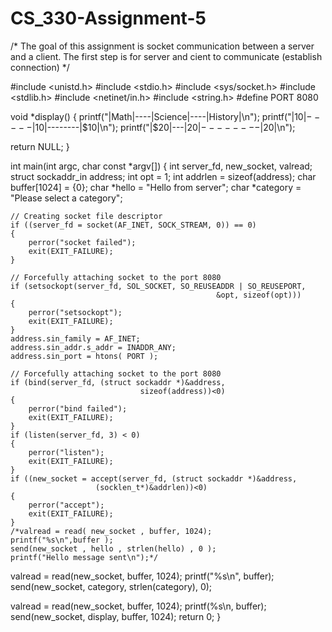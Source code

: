 # CS_330-Assignment-5
/* The goal of this assignment is socket communication between a server and a client.
   The first step is for server and cient to communicate (establish connection)
*/

#include <unistd.h>
#include <stdio.h>
#include <sys/socket.h>
#include <stdlib.h>
#include <netinet/in.h>
#include <string.h>
#define PORT 8080

void *display()
{
 printf("|Math|----|Science|----|History|\n");
    printf("|$10|-----|$10|--------|$10|\n");
     printf("|$20|---|$20|--------|$20|\n");

  return NULL;
}

int main(int argc, char const *argv[])
{
    int server_fd, new_socket, valread;
    struct sockaddr_in address;
    int opt = 1;
    int addrlen = sizeof(address);
    char buffer[1024] = {0};
    char *hello = "Hello from server";
    char *category = "Please select a category";

    // Creating socket file descriptor
    if ((server_fd = socket(AF_INET, SOCK_STREAM, 0)) == 0)
    {
        perror("socket failed");
        exit(EXIT_FAILURE);
    }

    // Forcefully attaching socket to the port 8080
    if (setsockopt(server_fd, SOL_SOCKET, SO_REUSEADDR | SO_REUSEPORT,
                                                  &opt, sizeof(opt)))
    {
        perror("setsockopt");
        exit(EXIT_FAILURE);
    }
    address.sin_family = AF_INET;
    address.sin_addr.s_addr = INADDR_ANY;
    address.sin_port = htons( PORT );

    // Forcefully attaching socket to the port 8080
    if (bind(server_fd, (struct sockaddr *)&address,
                                 sizeof(address))<0)
    {
        perror("bind failed");
        exit(EXIT_FAILURE);
    }
    if (listen(server_fd, 3) < 0)
    {
        perror("listen");
        exit(EXIT_FAILURE);
    }
    if ((new_socket = accept(server_fd, (struct sockaddr *)&address,
                       (socklen_t*)&addrlen))<0)
    {
        perror("accept");
        exit(EXIT_FAILURE);
    }
    /*valread = read( new_socket , buffer, 1024);
    printf("%s\n",buffer );
    send(new_socket , hello , strlen(hello) , 0 );
    printf("Hello message sent\n");*/

   valread = read(new_socket, buffer, 1024);
   printf("%s\n", buffer);
   send(new_socket, category, strlen(category), 0);

   valread = read(new_socket, buffer, 1024);
   printf(%s\n, buffer);
   send(new_socket, display, buffer, 1024);
    return 0;
}

